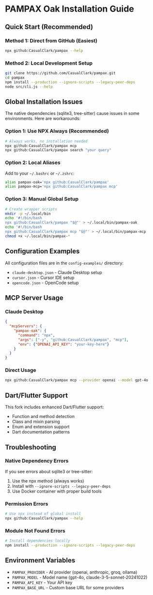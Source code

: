 # PAMPAX Oak Installation Guide

## Quick Start (Recommended)

### Method 1: Direct from GitHub (Easiest)
```bash
npx github:CasualClark/pampax --help
```

### Method 2: Local Development Setup
```bash
git clone https://github.com/CasualClark/pampax.git
cd pampax
npm install --production --ignore-scripts --legacy-peer-deps
node src/cli.js --help
```

## Global Installation Issues

The native dependencies (sqlite3, tree-sitter) cause issues in some environments. Here are workarounds:

### Option 1: Use NPX Always (Recommended)
```bash
# Always works, no installation needed
npx github:CasualClark/pampax mcp
npx github:CasualClark/pampax search "your query"
```

### Option 2: Local Aliases
Add to your `~/.bashrc` or `~/.zshrc`:
```bash
alias pampax-oak='npx github:CasualClark/pampax'
alias pampax-mcp='npx github:CasualClark/pampax mcp'
```

### Option 3: Manual Global Setup
```bash
# Create wrapper scripts
mkdir -p ~/.local/bin
echo '#!/bin/bash
npx github:CasualClark/pampax "$@"' > ~/.local/bin/pampax-oak
echo '#!/bin/bash  
npx github:CasualClark/pampax mcp "$@"' > ~/.local/bin/pampax-mcp
chmod +x ~/.local/bin/pampax-*
```

## Configuration Examples

All configuration files are in the `config-examples/` directory:

- `claude-desktop.json` - Claude Desktop setup
- `cursor.json` - Cursor IDE setup  
- `opencode.json` - OpenCode setup

## MCP Server Usage

### Claude Desktop
```json
{
  "mcpServers": {
    "pampax-oak": {
      "command": "npx",
      "args": ["-y", "github:CasualClark/pampax", "mcp"],
      "env": {"OPENAI_API_KEY": "your-key-here"}
    }
  }
}
```

### Direct Usage
```bash
npx github:CasualClark/pampax mcp --provider openai --model gpt-4o
```

## Dart/Flutter Support

This fork includes enhanced Dart/Flutter support:
- Function and method detection
- Class and mixin parsing  
- Enum and extension support
- Dart documentation patterns

## Troubleshooting

### Native Dependency Errors
If you see errors about sqlite3 or tree-sitter:
1. Use the npx method (always works)
2. Install with `--ignore-scripts --legacy-peer-deps`
3. Use Docker container with proper build tools

### Permission Errors
```bash
# Use npx instead of global install
npx github:CasualClark/pampax --help
```

### Module Not Found Errors
```bash
# Install dependencies locally
npm install --production --ignore-scripts --legacy-peer-deps
```

## Environment Variables

- `PAMPAX_PROVIDER` - AI provider (openai, anthropic, groq, ollama)
- `PAMPAX_MODEL` - Model name (gpt-4o, claude-3-5-sonnet-20241022)
- `PAMPAX_API_KEY` - Your API key
- `PAMPAX_BASE_URL` - Custom base URL for some providers